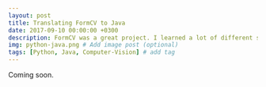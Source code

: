 ```yaml
---
layout: post
title: Translating FormCV to Java
date: 2017-09-10 00:00:00 +0300
description: FormCV was a great project. I learned a lot of different stuff with it. Now it was time to practice some Java. # Add post description (optional)
img: python-java.png # Add image post (optional)
tags: [Python, Java, Computer-Vision] # add tag
---
```

Coming soon.